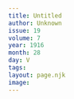 ```yaml
---
title: Untitled
author: Unknown
issue: 19
volume: 7
year: 1916
month: 28
day: V
tags:
layout: page.njk
image:
---
```




